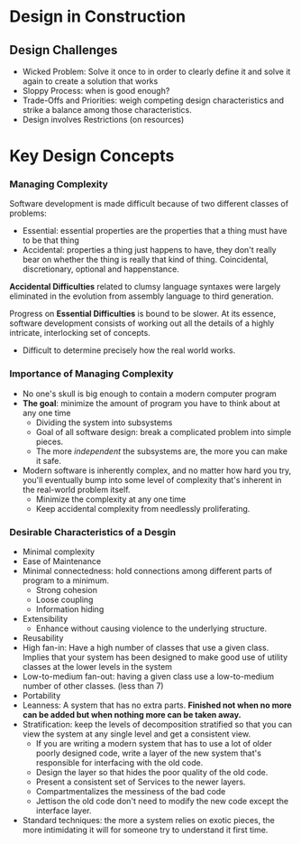 Design in Construction 
========================
Design Challenges
-----------------
* Wicked Problem: Solve it once to in order to clearly define it and solve
  it again to create a solution that works
* Sloppy Process: when is good enough?
* Trade-Offs and Priorities: weigh competing design characteristics and
  strike a balance among those characteristics.
* Design involves Restrictions (on resources) 

Key Design Concepts
====================
### Managing Complexity
Software development is made difficult because of two different classes of
problems:
* Essential: essential properties are the properties that a thing must
  have to be that thing
* Accidental: properties a thing just happens to have, they don't really
  bear on whether the thing is really that kind of thing. Coincidental,
  discretionary, optional and happenstance.

__Accidental Difficulties__ related to clumsy language syntaxes were
largely eliminated in the evolution from assembly language to third 
generation.

Progress on __Essential Difficulties__ is bound to be slower. At its
essence, software development consists of working out all the details of a
highly intricate, interlocking set of concepts. 
* Difficult to determine precisely how the real world works.

### Importance of Managing Complexity
* No one's skull is big enough to contain a modern computer program
* __The goal__: minimize the amount of program you have to think about at any
  one time
    - Dividing the system into subsystems
    - Goal of all software design: break a complicated problem into simple
      pieces.
    - The more *independent* the subsystems are, the more you can make it
      safe.
* Modern software is inherently complex, and no matter how hard you try,
  you'll eventually bump into some level of complexity that's inherent in
  the real-world problem itself.
    - Minimize the complexity at any one time
    - Keep accidental complexity from needlessly proliferating.

### Desirable Characteristics of a Desgin

* Minimal complexity
* Ease of Maintenance
* Minimal connectedness: hold connections among different parts of program
  to a minimum.
    - Strong cohesion
    - Loose coupling
    - Information hiding
* Extensibility
    - Enhance without causing violence to the underlying structure.
* Reusability
* High fan-in: Have a high number of classes that use a given class.
  Implies that your system has been designed to make good use of utility
  classes at the lower levels in the system
* Low-to-medium fan-out: having a given class use a low-to-medium number
  of other classes. (less than 7)
* Portability
* Leanness: A system that has no extra parts. __Finished not when no more can
  be added but when nothing more can be taken away.__
* Stratification: keep the levels of decomposition stratified so that you
  can view the system at any single level and get a consistent view. 
    - If you are writing a modern system that has to use a lot of older
      poorly designed code, write a layer of the new system that's
      responsible for interfacing with the old code.
    - Design the layer so that hides the poor quality of the old code.
    - Present a consistent set of Services to the newer layers.
    - Compartmentalizes the messiness of the bad code
    - Jettison the old code don't need to modify the new code except the
      interface layer.
* Standard techniques: the more a system relies on exotic pieces, the more
  intimidating it will for someone try to understand it first time.
    

